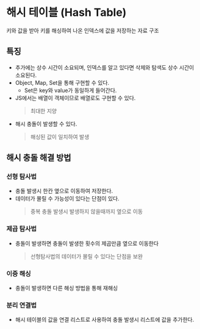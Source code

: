 # 해시 테이블 (Hash Table)

키와 값을 받아 키를 해싱하여 나온 인덱스에 값을 저장하는 자료 구조<br>

## 특징

- 추가에는 상수 시간이 소요되며, 인덱스를 알고 있다면 삭제와 탐색도 상수 시간이 소요된다.
- Object, Map, Set을 통해 구현할 수 있다.
  - Set은 key와 value가 동일하게 들어간다.
- JS에서는 배열이 객체이므로 배열로도 구현할 수 있다.
  > 최대한 지양
- 해시 충돌이 발생할 수 있다.
  > 해싱된 값이 일치하여 발생

## 해시 충돌 해결 방법

### 선형 탐사법

- 충돌 발생시 한칸 옆으로 이동하여 저장한다.
- 데이터가 몰릴 수 가능성이 있다는 단점이 있다.
  > 중복 충돌 발생시 발생하지 않을때까지 옆으로 이동

### 제곱 탐사법

- 충돌이 발생하면 충돌이 발생한 횟수의 제곱만큼 옆으로 이동한다
  > 선형탐사법의 데이터가 몰릴 수 있다는 단점을 보완

### 이중 해싱

- 충돌이 발생하면 다른 해싱 방법을 통해 재해싱

### 분리 연결법

- 해시 테이블의 값을 연결 리스트로 사용하여 충돌 발생시 리스트에 값을 추가한다.
